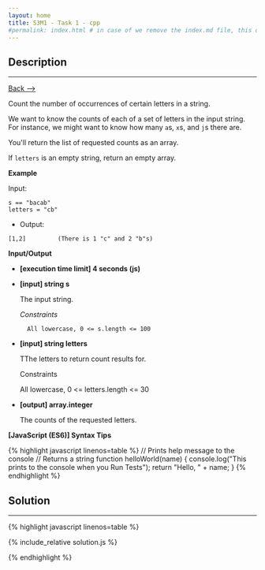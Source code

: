 ```yaml
---
layout: home
title: S3M1 - Task 1 - cpp
#permalink: index.html # in case of we remove the index.md file, this doc will be the index page
---
```


<div class="row">
<div class="columnStmt" markdown="1">

##  Description
------

[Back --> ](../README.md)

Count the number of occurrences of certain letters in a string.

We want to know the counts of each of a set of letters in the input string. For instance, we might want to know how many `a`s, `x`s, and `j`s there are.

You'll return the list of requested counts as an array.

If `letters` is an empty string, return an empty array.

**Example**

Input:

```
s == "bacab"
letters = "cb"
```

-   Output:

```
[1,2]         (There is 1 "c" and 2 "b"s)
```

**Input/Output**

* **[execution time limit] 4 seconds (js)**

* **[input] string s**

    The input string.

    *Constraints*

        All lowercase, 0 <= s.length <= 100

* **[input] string letters**

    TThe letters to return count results for.

    Constraints

    All lowercase, 0 <= letters.length <= 30

* **[output] array.integer** 

    The counts of the requested letters.

**[JavaScript (ES6)] Syntax Tips**

{% highlight javascript linenos=table %}
// Prints help message to the console
// Returns a string
function helloWorld(name) {
    console.log("This prints to the console when you Run Tests");
    return "Hello, " + name;
}
{% endhighlight %}

</div>
<div class="columnSol" markdown="1">

## Solution
------

{% highlight javascript linenos=table %}

{% include_relative solution.js %}

{% endhighlight %}

</div>
</div>